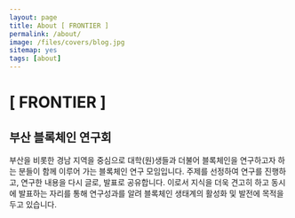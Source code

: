 ```yaml
---
layout: page
title: About [ FRONTIER ]
permalink: /about/
image: /files/covers/blog.jpg
sitemap: yes
tags: [about]
---
```


# [ FRONTIER ]

## 부산 블록체인 연구회

부산을 비롯한 경남 지역을 중심으로 대학(원)생들과 더불어 블록체인을 연구하고자 하는 분들이
함께 이루어 가는 블록체인 연구 모임입니다. 주제를 선정하여 연구를 진행하고, 연구한 내용을 다시 글로, 발표로 공유합니다. 이로서 지식을 더욱 견고히 하고 동시에 발표하는
자리를 통해 연구성과를 알려 블록체인 생태계의 활성화 및 발전에 목적을 두고 있습니다.